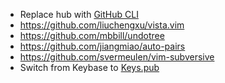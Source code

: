 * Replace hub with [GitHub CLI](https://cli.github.com)
* https://github.com/liuchengxu/vista.vim
* https://github.com/mbbill/undotree
* https://github.com/jiangmiao/auto-pairs
* https://github.com/svermeulen/vim-subversive
* Switch from Keybase to [Keys.pub](https://keys.pub)
